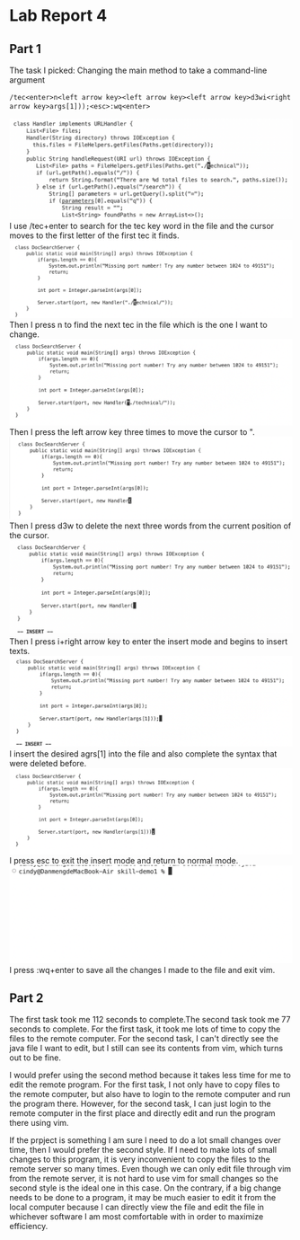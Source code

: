# Lab Report 4
## Part 1
The task I picked:
Changing the main method to take a command-line argument


```
/tec<enter>n<left arrow key><left arrow key><left arrow key>d3wi<right arrow key>args[1]));<esc>:wq<enter>
```
![](a.png)
I use /tec+enter to search for the tec key word in the file and the cursor moves to the first letter of the first tec it finds. 
![](b.png)
Then I press n to find the next tec in the file which is the one I want to change.
![](c.png)
Then I press the left arrow key three times to move the cursor to ".
![](d.png)
Then I press d3w to delete the next three words from the current position of the cursor.
![](e.png)
Then I press i+right arrow key to enter the insert mode and begins to insert texts.
![](f.png)
I insert the desired agrs[1] into the file and also complete the syntax that were deleted before. 
![](g.png)
I press esc to exit the insert mode and return to normal mode.
![](h.png)
I press :wq+enter to save all the changes I made to the file and exit vim.

## Part 2
The first task took me 112 seconds to complete.The second task took me 77 seconds to complete. For the first task, it took me lots of time to copy the files to the remote computer. For the second task, I can't directly see the java file I want to edit, but I still can see its contents from vim, which turns out to be fine. 

I would prefer using the second method because it takes less time for me to edit the remote program. For the first task, I not only have to copy files to the remote computer, but also have to login to the remote computer and run the program there. However, for the second task, I can just login to the remote computer in the first place and directly edit and run the program there using vim. 

If the prpject is something I am sure I need to do a lot small changes over time, then I would prefer the second style. If I need to make lots of small changes to this program, it is very inconvenient to copy the files to the remote server so many times. Even though we can only edit file through vim from the remote server, it is not hard to use vim for small changes so the second style is the ideal one in this case. On the contrary, if a big change needs to be done to a program, it may be much easier to edit it from the local computer because I can directly view the file and edit the file in whichever software I am most comfortable with in order to maximize efficiency. 